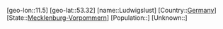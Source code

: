 ﻿---
location: [53.32,11.5]
type: City
tags:
- geo/City


SpocWebEntityId: 32130
isDeleted: false
confidential: public

---
[geo-lon::11.5]
[geo-lat::53.32]
[name::Ludwigslust]
[Country::[Germany](geo/Continent/Europe/Germany.md)]
[State::[Mecklenburg-Vorpommern](geo/Continent/Europe/Germany/Mecklenburg-Vorpommern.md)]
[Population::]
[Unknown::]

